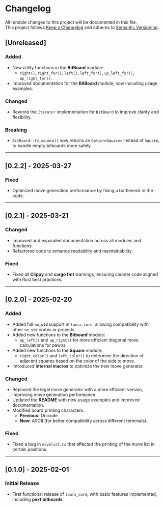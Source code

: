 # Changelog

All notable changes to this project will be documented in this file.  
This project follows [Keep a Changelog][changelog-link] and adheres to [Semantic Versioning][semver-link].

## [Unreleased]

### Added
- New utility functions in the **BitBoard** module:
  - `right()`, `right_for()`, `left()`, `left_for()`, `up_left_for()`, `up_right_for()`.
- Improved documentation for the **BitBoard** module, now including usage examples.

### Changed
- Rewrote the `Iterator` implementation for `BitBoard` to improve clarity and flexibility.

### Breaking
- `BitBoard::to_square()` now returns an `Option<Square>` instead of `Square`, to handle empty bitboards more safely.

---

## [0.2.2] - 2025-03-27

### Fixed
- Optimized move generation performance by fixing a bottleneck in the code.

---

## [0.2.1] - 2025-03-21

### Changed
- Improved and expanded documentation across all modules and functions.
- Refactored code to enhance readability and maintainability.

### Fixed
- Fixed all **Clippy** and **cargo fmt** warnings, ensuring cleaner code aligned with Rust best practices.

---

## [0.2.0] - 2025-02-20

### Added
- Added full **`no_std`** support in `laura_core`, allowing compatibility with other `no_std` crates or projects.
- Added new functions to the **Bitboard** module:  
  - `up_left()` and `up_right()` for more efficient diagonal move calculations for pawns.  
- Added new functions to the **Square** module:  
  - `right_color()` and `left_color()` to determine the direction of adjacent squares based on the color of the side to move.  
- Introduced **internal macros** to optimize the new move generator.

### Changed
- Replaced the legal move generator with a more efficient version, improving move generation performance.
- Updated the **README** with new usage examples and improved documentation.
- Modified board printing characters:  
  - **Previous:** Unicode  
  - **Now:** ASCII (for better compatibility across different terminals).

### Fixed
- Fixed a bug in `movelist.rs` that affected the printing of the move list in certain positions.

---

## [0.1.0] - 2025-02-01

### Initial Release
- First functional release of `laura_core`, with basic features implemented, including **pext bitboards**.


[changelog-link]:https://keepachangelog.com/en/1.1.0/
[semver-link]:https://semver.org/
